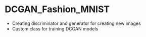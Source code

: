 # DCGAN_Fashion_MNIST
- Creating discriminator and generator for creating new images
- Custom class for training DCGAN models 

